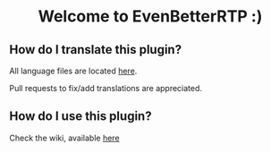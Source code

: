 <h1 align="center">
  <b>Welcome to EvenBetterRTP :)</b>
</h1>

## How do I translate this plugin?
All language files are located [here](src/main/resources/lang).

Pull requests to fix/add translations are appreciated.

## How do I use this plugin?
Check the wiki, available [here](../../wiki)
